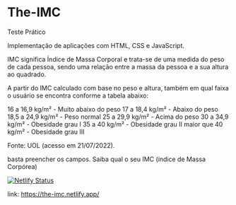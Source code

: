 # The-IMC

Teste Prático

Implementação de aplicações com HTML, CSS e JavaScript.

IMC significa Índice de Massa Corporal e trata-se de uma medida do peso de cada pessoa, sendo uma relação entre a massa da pessoa e a sua altura ao quadrado.

A partir do IMC calculado com base no peso e altura, também em qual faixa o usuário
se encontra conforme a tabela abaixo:

16 a 16,9 kg/m² - Muito abaixo do peso 
17 a 18,4 kg/m² - Abaixo do peso 
18,5 a 24,9 kg/m² - Peso normal 
25 a 29,9 kg/m² - Acima do peso 
30 a 34,9 kg/m² - Obesidade grau I 
35 a 40 kg/m² - Obesidade grau II 
maior que 40 kg/m² - Obesidade grau III


Fonte: UOL (acesso em 21/07/2022).

basta preencher os campos. Saiba qual o  seu IMC (índice de Massa Corpórea)


[![Netlify Status](https://api.netlify.com/api/v1/badges/cd63d24b-9bd8-4907-8cb0-3c0321de3a10/deploy-status)](https://app.netlify.com/sites/the-imc/deploys)


link:
https://the-imc.netlify.app/
